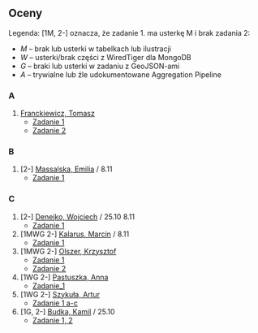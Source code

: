 ## Oceny

Legenda: [1M, 2-] oznacza, że zadanie 1. ma usterkę M i brak zadania 2:

* *M* – brak lub usterki w tabelkach lub ilustracji
* *W* – usterki/brak części z WiredTiger dla MongoDB
* *G* – braki lub usterki w zadaniu z GeoJSON-ami
* *A* – trywialne lub źle udokumentowane Aggregation Pipeline


### A

1. [Franckiewicz, Tomasz](https://github.com/tfranckiewicz/nosql "neo4j private repo")
    - [Zadanie 1](https://github.com/tfranckiewicz/nosql/tree/zadanie1)
    - [Zadanie 2](https://github.com/tfranckiewicz/nosql/tree/zadanie2)


### B

1. [2-] [Massalska, Emilia](https://github.com/emassalska/neo4j "neo4j") / 8.11
    - [Zadanie 1](https://github.com/emassalska/mongoDb)


### C

1. [2-] [Denejko, Wojciech](https://github.com/wdenejko/neo4j "neo4j repo") / 25.10 8.11
    - [Zadanie 1](https://bitbucket.org/wdenejko/zadanie-1/overview)
1. [1MWG 2-] [Kalarus, Marcin](https://github.com/mkalarus/Neo4j-zal "neo4j repo") / 8.11
    - [Zadanie 1](https://github.com/mkalarus/mongo_zad1)
1. [1MWG 2-] [Olszer, Krzysztof](https://github.com/kolszer/Neo4j)
    - [Zadanie 1](https://bitbucket.org/kolszer/mongodb)
    - [Zadanie 2](https://bitbucket.org/kolszer/aggregationmongodb)
1. [1WG 2-] [Pastuszka, Anna](https://github.com/apastuszka/Neo4j "Baza Neo4j")
    - [Zadanie_1](https://github.com/apastuszka/EDA-Mongo)
1. [1WG 2-] [Szykuła, Artur](https://github.com/aszykula/Neo4j "neo4j private repo")
    - [Zadanie 1 a-c](https://github.com/aszykula/Neo4j/tree/master/zadanie1)
1. [1G, 2-] [Budka, Kamil](https://github.com/kbudka/Neo4J) / 25.10
    - [Zadanie 1, 2](https://github.com/kbudka)
